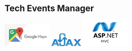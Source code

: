 # Tech Events Manager




<p float="left">
  <img src="platform_images/Google-maps-changes.jpg" width="150">
  <img src="platform_images/logo-AJAX.png" width="100">
  <img src="platform_images/asp-net-mvc-1-.jpg" width="150">
  
  </p>
  
